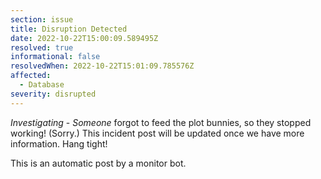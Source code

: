 ```yaml
---
section: issue
title: Disruption Detected
date: 2022-10-22T15:00:09.589495Z
resolved: true
informational: false
resolvedWhen: 2022-10-22T15:01:09.785576Z
affected:
  - Database
severity: disrupted
---
```

*Investigating* - _Someone_ forgot to feed the plot bunnies, so they stopped working! (Sorry.) This incident post will be updated once we have more information. Hang tight!

This is an automatic post by a monitor bot.
        